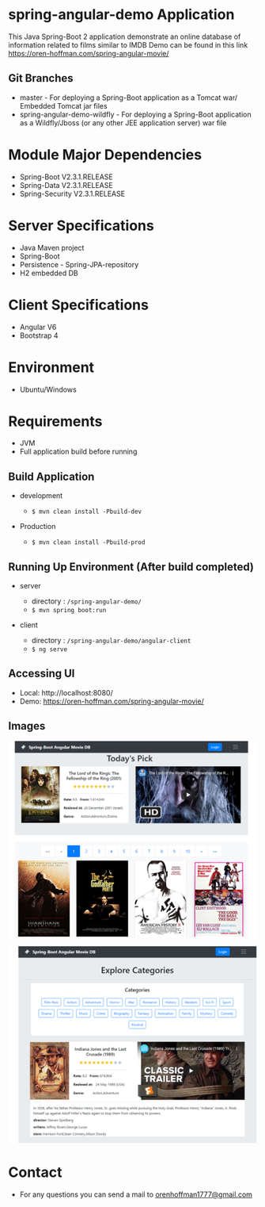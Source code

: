 # spring-angular-demo Application
This Java Spring-Boot 2 application demonstrate an online database of information related to films similar to IMDB
Demo can be found in this link https://oren-hoffman.com/spring-angular-movie/



## Git Branches
- master - For deploying a Spring-Boot application as a Tomcat war/ Embedded Tomcat jar files
- spring-angular-demo-wildfly - For deploying a Spring-Boot application as a Wildfly/Jboss (or any other JEE application server) war file


# Module Major Dependencies
- Spring-Boot V2.3.1.RELEASE
- Spring-Data V2.3.1.RELEASE
- Spring-Security V2.3.1.RELEASE

# Server Specifications
- Java Maven project
- Spring-Boot
- Persistence - Spring-JPA-repository
- H2 embedded DB


# Client Specifications
- Angular V6
- Bootstrap 4

# Environment
 - Ubuntu/Windows
 
# Requirements
- JVM
- Full application build before running

## Build Application
- development
    - `$ mvn clean install -Pbuild-dev`
      
- Production
    - `$ mvn clean install -Pbuild-prod`
    
    
## Running Up Environment (After build completed)
- server
    - directory : `/spring-angular-demo/`
    - `$ mvn spring boot:run`
      
- client
    - directory : `/spring-angular-demo/angular-client`
    - `$ ng serve`


## Accessing UI
- Local: http://localhost:8080/
- Demo: https://oren-hoffman.com/spring-angular-movie/

## Images
![spring-angular-demo 1](spring-angular-movie1.png)

![spring-angular-demo 2](spring-angular-movie2.png)


# Contact
- For any questions you can send a mail to orenhoffman1777@gmail.com

